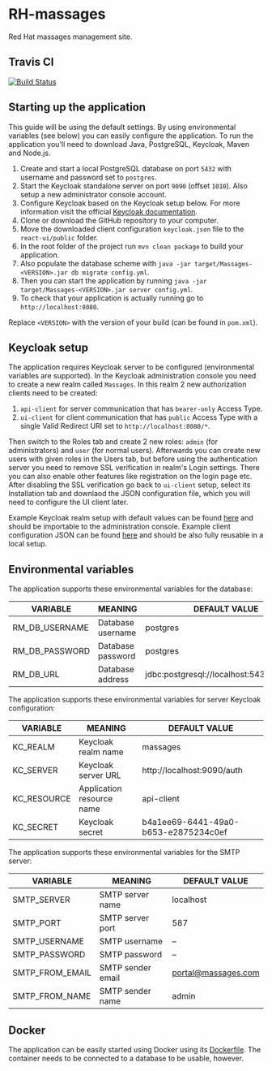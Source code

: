 # RH-massages

Red Hat massages management site.

## Travis CI

[![Build Status](https://travis-ci.org/redhat-massages/rh-massages.svg?branch=master)](https://travis-ci.org/redhat-massages/rh-massages)

## Starting up the application

This guide will be using the default settings. By using environmental variables (see below) you can easily configure the application.
To run the application you'll need to download Java, PostgreSQL, Keycloak, Maven and Node.js.

1. Create and start a local PostgreSQL database on port `5432` with username and password set to `postgres`.
2. Start the Keycloak standalone server on port `9090` (offset `1010`). Also setup a new administrator console account.
3. Configure Keycloak based on the Keycloak setup below. For more information visit the official [Keycloak documentation](http://www.keycloak.org/docs/latest/getting_started/index.html).
4. Clone or download the GitHub repository to your computer.
5. Move the downloaded client configuration `keycloak.json` file to the `react-ui/public` folder.
6. In the root folder of the project run `mvn clean package` to build your application.
7. Also populate the database scheme with `java -jar target/Massages-<VERSION>.jar db migrate config.yml`.
8. Then you can start the application by running `java -jar target/Massages-<VERSION>.jar server config.yml`.
9. To check that your application is actually running go to `http://localhost:8080`.

Replace `<VERSION>` with the version of your build (can be found in `pom.xml`).

## Keycloak setup

The application requires Keycloak server to be configured (environmental variables are supported).
In the Keycloak administration console you need to create a new realm called `Massages`. In this realm 2 new authorization clients need to be created:

1. `api-client` for server communication that has `bearer-only` Access Type.
2. `ui-client` for client communication that has `public` Access Type with a single Valid Redirect URI set to `http://localhost:8080/*`.

Then switch to the Roles tab and create 2 new roles: `admin` (for administrators) and `user` (for normal users).
Afterwards you can create new users with given roles in the Users tab, but before using the authentication server you need to remove SSL verification in realm's Login settings. There you can also enable other features like registration on the login page etc.
After disabling the SSL verification go back to `ui-client` setup, select its Installation tab and downlaod the JSON configuration file, which you will need to configure the UI client later.

Example Keycloak realm setup with default values can be found [here](https://github.com/PSilling/rh-massages/blob/master/dropwizard-api/docs/keycloak-export.json) and should be importable to the administration console.
Example client configuration JSON can be found [here](https://github.com/PSilling/rh-massages/blob/master/dropwizard-api/docs/keycloak-config.json) and should be also fully reusable in a local setup.

## Environmental variables

The application supports these environmental variables for the database:

| VARIABLE        | MEANING                       | DEFAULT VALUE                             |
| --------------- |------------------------------ | ----------------------------------------- |
| RM_DB_USERNAME  | Database username             | postgres                                  |
| RM_DB_PASSWORD  | Database password             | postgres                                  |
| RM_DB_URL       | Database address              | jdbc:postgresql://localhost:5432/postgres |

The application supports these environmental variables for server Keycloak configuration:

| VARIABLE        | MEANING                       | DEFAULT VALUE                             |
| --------------- |------------------------------ | ----------------------------------------- |
| KC_REALM        | Keycloak realm name           | massages                                  |
| KC_SERVER       | Keycloak server URL           | http://localhost:9090/auth                |
| KC_RESOURCE     | Application resource name     | api-client                                |
| KC_SECRET       | Keycloak secret               | b4a1ee69-6441-49a0-b653-e2875234c0ef      |

The application supports these environmental variables for the SMTP server:

| VARIABLE        | MEANING                       | DEFAULT VALUE                             |
| --------------- |------------------------------ | ----------------------------------------- |
| SMTP_SERVER     | SMTP server name              | localhost                                 |
| SMTP_PORT  	  | SMTP server port              | 587                                       |
| SMTP_USERNAME   | SMTP username                 | –                                         |
| SMTP_PASSWORD   | SMTP password                 | –                                         |
| SMTP_FROM_EMAIL | SMTP sender email             | portal@massages.com                       |
| SMTP_FROM_NAME  | SMTP sender name              | admin                                     |

## Docker

The application can be easily started using Docker using its [Dockerfile](https://github.com/PSilling/rh-massages/blob/master/dropwizard-api/Dockerfile).
The container needs to be connected to a database to be usable, however.
